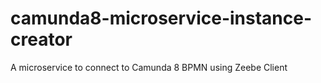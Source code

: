 # camunda8-microservice-instance-creator
A microservice to connect to Camunda 8 BPMN using Zeebe Client
